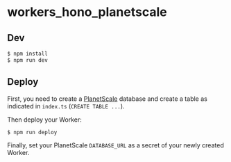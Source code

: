 # workers_hono_planetscale

## Dev

```bash
$ npm install
$ npm run dev
```

## Deploy


First, you need to create a [PlanetScale](https://planetscale.com) database and create a table as indicated in `index.ts` (`CREATE TABLE ...`).

Then deploy your Worker:

```bash
$ npm run deploy
```

Finally, set your PlanetScale `DATABASE_URL` as a secret of your newly created Worker.
